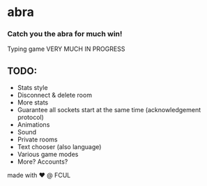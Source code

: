 # abra

### Catch you the abra for much win!

Typing game VERY MUCH IN PROGRESS

## TODO:
 * Stats style
 * Disconnect & delete room
 * More stats
 * Guarantee all sockets start at the same time (acknowledgement protocol)
 * Animations
 * Sound
 * Private rooms
 * Text chooser (also language)
 * Various game modes
 * More? Accounts?

made with :heart: @ FCUL
